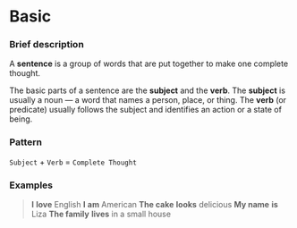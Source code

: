 # Basic


### Brief description

A **sentence** is a group of words that are put together to make one complete thought.

The basic parts of a sentence are the **subject** and the **verb**. The **subject** is usually a noun — a word that names a person, place, or thing. The **verb** (or predicate) usually follows the subject and identifies an action or a state of being.

### Pattern

`Subject` + `Verb` = `Complete Thought`

### Examples

> **I** **love** English
> **I** **am** American
> **The cake** **looks** delicious
> **My name** **is** Liza
> **The family** **lives** in a small house  
